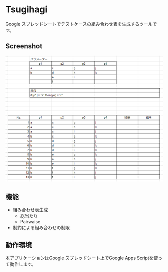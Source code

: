 # Tsugihagi
Google スプレッドシートでテストケースの組み合わせ表を生成するツールです。

## Screenshot
![screenshot](screenshot.png)

## 機能
- 組み合わせ表生成
  - 総当たり
  - Pairwaise
- 制約による組み合わせの制限

## 動作環境
本アプリケーションはGoogle スプレッドシート上でGoogle Apps Scriptを使って動作します。

